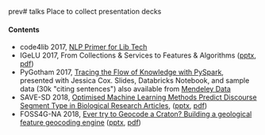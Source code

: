 prev# talks
Place to collect presentation decks

#### Contents

* code4lib 2017, [NLP Primer for Lib Tech](https://github.com/chrpr/talks/blob/master/harper.c4l.20170308.pptx)
* IGeLU 2017, From Collections & Services to Features & Algorithms ([pptx](https://github.com/chrpr/talks/blob/master/harper.igelu.20170911.pptx), [pdf](https://github.com/chrpr/talks/blob/master/harper.igelu.20170911.pdf))
* PyGotham 2017, [Tracing the Flow of Knowledge with PySpark](pygotham.cox.harper.2017.pdf), presented with Jessica Cox. Slides, Databricks Notebook, and sample data (30k "citing sentences") also available from [Mendeley Data](https://data.mendeley.com/datasets/8kyckg3dh5/1)
* SAVE-SD 2018, [Optimised Machine Learning Methods Predict Discourse Segment Type in Biological Research Articles](https://save-sd.github.io/2018/program.html), ([pptx](harper.savesd.20180424.final.pptx), [pdf](harper.savesd.20180424.final.pdf))
* FOSS4G-NA 2018, [Ever try to Geocode a Craton? Building a geological feature geocoding engine](https://2018.foss4g-na.org/session/ever-try-geocode-craton-building-geological-feature-geocoding-engine) ([pptx](harper.foss4g.no-vid.20180524.pptx), [pdf](harper.foss4g.no-vid.20180524.pdf))
